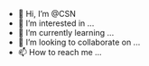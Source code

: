 - 👋 Hi, I’m @CSN
- 👀 I’m interested in ...
- 🌱 I’m currently learning ...
- 💞️ I’m looking to collaborate on ...
- 📫 How to reach me ...

<!---
Squrwiel/Squrwiel is a ✨ special ✨ repository because its `README.md` (this file) appears on your GitHub profile.
You can click the Preview link to take a look at your changes.
--->
